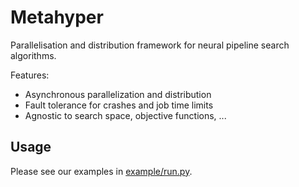 # Metahyper

Parallelisation and distribution framework for neural pipeline search algorithms.

Features:

- Asynchronous parallelization and distribution
- Fault tolerance for crashes and job time limits
- Agnostic to search space, objective functions, ...

## Usage

Please see our examples in [example/run.py](example/run.py).
